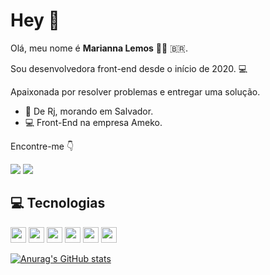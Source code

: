
<h1>
Hey 👋
</h1>

<p>
Olá, meu nome é <strong>Marianna Lemos</strong> 👩🏼 🇧🇷.
</p>

<p>
Sou desenvolvedora front-end desde o início de 2020. 💻
</p>

<p>
Apaixonada por resolver problemas e entregar uma solução. 
</p>

- 📍 De Rj, morando em Salvador.
- 💻 Front-End na empresa Ameko. 

<p> Encontre-me 👇 </p>

<a href="https://criarmeulink.com.br/u/1623101973243" title="Entre em contato via E-mail">
<img src="https://img.shields.io/badge/-Linkedin-0e76a8?style=for-the-badge&logo=Linkedin&logoColor=white&link=https://www.linkedin.com/in/keidsonroby/" /></a>
<a href="https://www.linkedin.com/in/m-lemos07/" alt="Linkedin">
<img src="https://img.shields.io/badge/Microsoft_Outlook-0078D4?style=for-the-badge&logo=microsoft-outlook&logoColor=white" /></a>
</p>  

## 💻 Tecnologias

<p>

 <img src="https://img.shields.io/badge/-javascript-%23F7DF1E?style=flat-square&logo=javascript&logoColor=black" height="25"/>
<img src="https://img.shields.io/badge/react%20-%2320232a.svg?&style=for-the-badge&logo=react&logoColor=%2361DAFB" height="25"/>
<img src="https://img.shields.io/badge/-GitHub-181717?style=flat-square&logo=github" height="25"/>
<img src="https://img.shields.io/badge/CSS3-1572B6?style=for-the-badge&logo=css3&logoColor=white" height="25"/>
<img src="https://img.shields.io/badge/Sass-CC6699?style=for-the-badge&logo=sass&logoColor=white" height="25"/>
<img src="https://img.shields.io/badge/GraphQl-E10098?style=for-the-badge&logo=graphql&logoColor=white" height="25"/>
</p>

[![Anurag's GitHub stats](https://github-readme-stats.vercel.app/api?username=mlemos07&hide=issues,contribs,prs&count_private=true&theme=radical)](https://github.com/anuraghazra/github-readme-stats)
